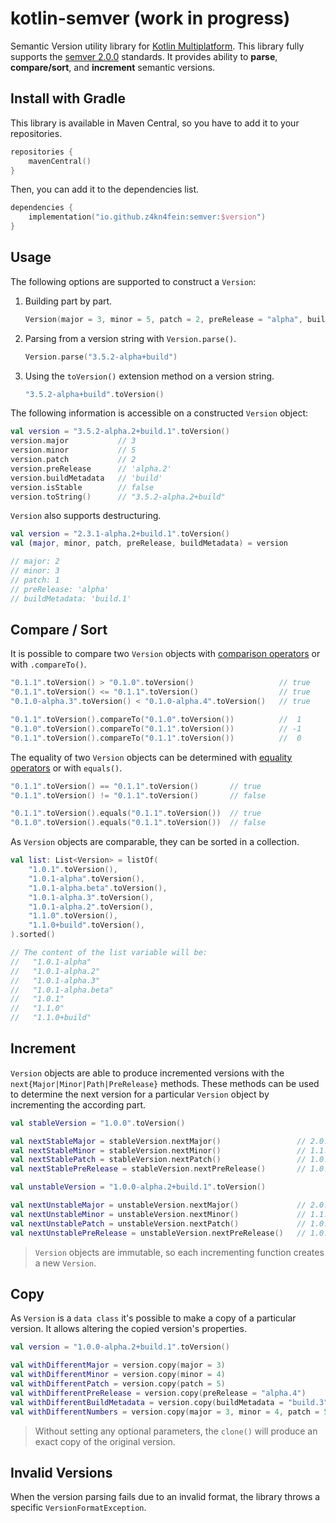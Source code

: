 # kotlin-semver (work in progress)

Semantic Version utility library for [Kotlin Multiplatform](https://kotlinlang.org/docs/mpp-intro.html). 
This library fully supports the [semver 2.0.0](https://semver.org/spec/v2.0.0.html) standards. 
It provides ability to **parse**, **compare/sort**, and **increment** semantic versions.

## Install with Gradle
This library is available in Maven Central, so you have to add it to your repositories.
```kotlin
repositories {
    mavenCentral()
}
```
Then, you can add it to the dependencies list.
```kotlin
dependencies {
    implementation("io.github.z4kn4fein:semver:$version")
}
```

## Usage
The following options are supported to construct a `Version`:
1. Building part by part. 

   ```kotlin
   Version(major = 3, minor = 5, patch = 2, preRelease = "alpha", buildMetadata = "build")
   ```
2. Parsing from a version string with `Version.parse()`.

   ```kotlin
   Version.parse("3.5.2-alpha+build")
   ```
3. Using the `toVersion()` extension method on a version string.

   ```kotlin
   "3.5.2-alpha+build".toVersion()
   ```
The following information is accessible on a constructed `Version` object:
```kotlin
val version = "3.5.2-alpha.2+build.1".toVersion()
version.major           // 3
version.minor           // 5
version.patch           // 2
version.preRelease      // 'alpha.2'
version.buildMetadata   // 'build'
version.isStable        // false
version.toString()      // "3.5.2-alpha.2+build"
```
`Version` also supports destructuring.
```kotlin
val version = "2.3.1-alpha.2+build.1".toVersion()
val (major, minor, patch, preRelease, buildMetadata) = version 

// major: 2
// minor: 3
// patch: 1
// preRelease: 'alpha'
// buildMetadata: 'build.1'
```

## Compare / Sort
It is possible to compare two `Version` objects with [comparison operators](https://kotlinlang.org/docs/operator-overloading.html#comparison-operators) or with `.compareTo()`.
```kotlin
"0.1.1".toVersion() > "0.1.0".toVersion()                   // true
"0.1.1".toVersion() <= "0.1.1".toVersion()                  // true
"0.1.0-alpha.3".toVersion() < "0.1.0-alpha.4".toVersion()   // true

"0.1.1".toVersion().compareTo("0.1.0".toVersion())          //  1
"0.1.0".toVersion().compareTo("0.1.1".toVersion())          // -1
"0.1.1".toVersion().compareTo("0.1.1".toVersion())          //  0
```
The equality of two `Version` objects can be determined with [equality operators](https://kotlinlang.org/docs/operator-overloading.html#equality-and-inequality-operators) or with `equals()`.
```kotlin
"0.1.1".toVersion() == "0.1.1".toVersion()       // true
"0.1.1".toVersion() != "0.1.1".toVersion()       // false

"0.1.1".toVersion().equals("0.1.1".toVersion())  // true
"0.1.0".toVersion().equals("0.1.1".toVersion())  // false
```
As `Version` objects are comparable, they can be sorted in a collection.
```kotlin
val list: List<Version> = listOf(
    "1.0.1".toVersion(),
    "1.0.1-alpha".toVersion(),
    "1.0.1-alpha.beta".toVersion(),
    "1.0.1-alpha.3".toVersion(),
    "1.0.1-alpha.2".toVersion(),
    "1.1.0".toVersion(),
    "1.1.0+build".toVersion(),
).sorted()

// The content of the list variable will be:
//   "1.0.1-alpha"
//   "1.0.1-alpha.2"
//   "1.0.1-alpha.3"
//   "1.0.1-alpha.beta"
//   "1.0.1"
//   "1.1.0"
//   "1.1.0+build"
```

## Increment
`Version` objects are able to produce incremented versions with the `next{Major|Minor|Path|PreRelease}` methods.
These methods can be used to determine the next version for a particular `Version` object by incrementing the according part.
```kotlin
val stableVersion = "1.0.0".toVersion()

val nextStableMajor = stableVersion.nextMajor()                 // 2.0.0
val nextStableMinor = stableVersion.nextMinor()                 // 1.1.0
val nextStablePatch = stableVersion.nextPatch()                 // 1.0.1
val nextStablePreRelease = stableVersion.nextPreRelease()       // 1.0.1-0

val unstableVersion = "1.0.0-alpha.2+build.1".toVersion()

val nextUnstableMajor = unstableVersion.nextMajor()             // 2.0.0
val nextUnstableMinor = unstableVersion.nextMinor()             // 1.1.0
val nextUnstablePatch = unstableVersion.nextPatch()             // 1.0.0
val nextUnstablePreRelease = unstableVersion.nextPreRelease()   // 1.0.0-alpha.3
```
> `Version` objects are immutable, so each incrementing function creates a new `Version`.

## Copy
As `Version` is a `data class` it's possible to make a copy of a particular version.
It allows altering the copied version's properties.
```kotlin
val version = "1.0.0-alpha.2+build.1".toVersion()

val withDifferentMajor = version.copy(major = 3)                          // 3.0.0
val withDifferentMinor = version.copy(minor = 4)                          // 1.4.0
val withDifferentPatch = version.copy(patch = 5)                          // 1.0.5
val withDifferentPreRelease = version.copy(preRelease = "alpha.4")        // 1.0.0-alpha.4
val withDifferentBuildMetadata = version.copy(buildMetadata = "build.3")  // 1.0.0-alpha.2+build.3
val withDifferentNumbers = version.copy(major = 3, minor = 4, patch = 5)  // 3.4.5-alpha.2+build.1
```
> Without setting any optional parameters, the `clone()` will produce an exact copy of the original version.

## Invalid Versions
When the version parsing fails due to an invalid format, the library throws a specific `VersionFormatException`.